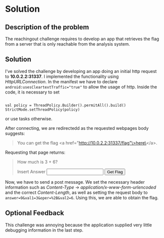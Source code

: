 # Solution

## Description of the problem

The reachingout challenge requires to develop an app that retrieves the flag from a server that is only reachable from the analysis system.

## Solution

I've solved the challenge by developing an app doing an initial http request to **10.0.2.2:31337**. I implemented the functionality using *HttpURLConnection*. In the manifest we have to declare `android:usesCleartextTraffic="true"` to allow the usage of http. Inside the code, it is necessary to set 

```

val policy = ThreadPolicy.Builder().permitAll().build()
StrictMode.setThreadPolicy(policy)

```
or use tasks otherwise.

After connecting, we are redirectedd as the requested webpages body suggests:

> You can get the flag \<a href="http://10.0.2.2:31337/flag"\>here\</a\>.

Requesting that page returns:

> How much is 3 + 6?        <form action="/flag" method="POST">          <label for="answer">Insert Answer</label>          <input id="answer" name="answer" required type="text" value="">          <input id="val1" name="val1" type="hidden" value="3">          <input id="oper" name="oper" type="hidden" value="+">          <input id="val2" name="val2" type="hidden" value="6">          <input type="submit" value="Get Flag">        </form>       

Now, we have to send a post message.
We set the necessary header information such as *Content-Type* -> *application/x-www-form-urlencoded* and the correct *Content-Length*, as well as setting the request body to `answer=9&val1=3&oper=%2B&val2=6`. Using this, we are able to obtain the flag.

## Optional Feedback

This challenge was annoying because the application supplied very little debugging information in the last step.

